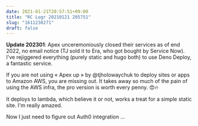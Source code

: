 ```yaml
---
date: 2021-01-21T20:57:51+09:00
title: "RC Logr 20210121 205751"
slug: "1611230271"
draft: false
---
```


**Update 202301**: Apex unceremoniously closed their services as of end 2022, no email notice (TJ sold it to Era, who got bought by Service Now). I've rejiggered everything (purely static and hugo both) to use Deno Deploy, a fantastic service. 

If you are not using « Apex up » by @tjholowaychuk to deploy sites or apps to Amazon AWS, you are missing out. It takes away so much of the pain of using the AWS infra, the pro version is worth every penny. 😍🔥

It deploys to lambda, which believe it or not, works a treat for a simple static site. I'm really amazed. 

Now I just need to figure out Auth0 integration ...
